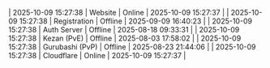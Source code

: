 | 2025-10-09 15:27:38 | Website | Online | 2025-10-09 15:27:37 |
| 2025-10-09 15:27:38 | Registration | Offline | 2025-09-09 16:40:23 |
| 2025-10-09 15:27:38 | Auth Server | Offline | 2025-08-18 09:33:31 |
| 2025-10-09 15:27:38 | Kezan (PvE) | Offline | 2025-08-03 17:58:02 |
| 2025-10-09 15:27:38 | Gurubashi (PvP) | Offline | 2025-08-23 21:44:06 |
| 2025-10-09 15:27:38 | Cloudflare | Online | 2025-10-09 15:27:37 |
